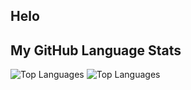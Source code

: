 ## Helo

## My GitHub Language Stats
![Top Languages](https://github-readme-stats.vercel.app/api/top-langs?username=gioseaxmc&show_icons=true&theme=tokyonight&layout=compact)
![Top Languages](https://github-readme-stats.vercel.app/api?username=gioseaxmc&show_icons=true&theme=tokyonight&layout=compact)
